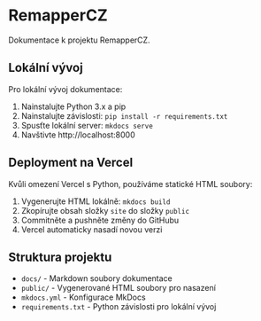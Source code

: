# RemapperCZ

Dokumentace k projektu RemapperCZ.

## Lokální vývoj

Pro lokální vývoj dokumentace:

1. Nainstalujte Python 3.x a pip
2. Nainstalujte závislosti: `pip install -r requirements.txt`
3. Spusťte lokální server: `mkdocs serve`
4. Navštivte http://localhost:8000

## Deployment na Vercel

Kvůli omezení Vercel s Python, používáme statické HTML soubory:

1. Vygenerujte HTML lokálně: `mkdocs build`
2. Zkopírujte obsah složky `site` do složky `public`
3. Commitněte a pushněte změny do GitHubu
4. Vercel automaticky nasadí novou verzi

## Struktura projektu

- `docs/` - Markdown soubory dokumentace
- `public/` - Vygenerované HTML soubory pro nasazení
- `mkdocs.yml` - Konfigurace MkDocs
- `requirements.txt` - Python závislosti pro lokální vývoj
